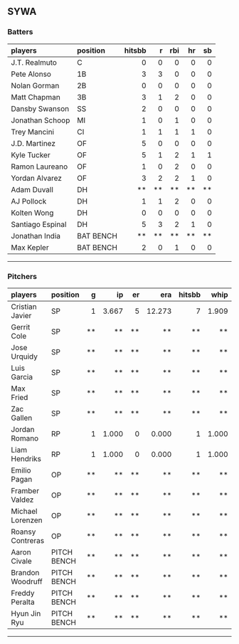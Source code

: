 ## SYWA

### Batters

 |players          |position  | hitsbb|  r| rbi| hr| sb| 
|:----------------|:---------|------:|--:|---:|--:|--:| 
|J.T. Realmuto    |C         |      0|  0|   0|  0|  0| 
|Pete Alonso      |1B        |      3|  3|   0|  0|  0| 
|Nolan Gorman     |2B        |      0|  0|   0|  0|  0| 
|Matt Chapman     |3B        |      3|  1|   2|  0|  0| 
|Dansby Swanson   |SS        |      2|  0|   0|  0|  0| 
|Jonathan Schoop  |MI        |      1|  0|   1|  0|  0| 
|Trey Mancini     |CI        |      1|  1|   1|  1|  0| 
|J.D. Martinez    |OF        |      5|  0|   0|  0|  0| 
|Kyle Tucker      |OF        |      5|  1|   2|  1|  1| 
|Ramon Laureano   |OF        |      1|  0|   2|  0|  0| 
|Yordan Alvarez   |OF        |      3|  2|   2|  1|  0| 
|Adam Duvall      |DH        |     **| **|  **| **| **| 
|AJ Pollock       |DH        |      1|  1|   2|  0|  0| 
|Kolten Wong      |DH        |      0|  0|   0|  0|  0| 
|Santiago Espinal |DH        |      5|  3|   2|  1|  0| 
|Jonathan India   |BAT BENCH |     **| **|  **| **| **| 
|Max Kepler       |BAT BENCH |      2|  0|   1|  0|  0| 

* * *

### Pitchers

 
|players          |position    |  g|    ip| er|    era| hitsbb|  whip| so|  w| sv| 
|:----------------|:-----------|--:|-----:|--:|------:|------:|-----:|--:|--:|--:| 
|Cristian Javier  |SP          |  1| 3.667|  5| 12.273|      7| 1.909|  4|  0|  0| 
|Gerrit Cole      |SP          | **|    **| **|     **|     **|    **| **| **| **| 
|Jose Urquidy     |SP          | **|    **| **|     **|     **|    **| **| **| **| 
|Luis Garcia      |SP          | **|    **| **|     **|     **|    **| **| **| **| 
|Max Fried        |SP          | **|    **| **|     **|     **|    **| **| **| **| 
|Zac Gallen       |SP          | **|    **| **|     **|     **|    **| **| **| **| 
|Jordan Romano    |RP          |  1| 1.000|  0|  0.000|      1| 1.000|  1|  0|  0| 
|Liam Hendriks    |RP          |  1| 1.000|  0|  0.000|      1| 1.000|  0|  0|  0| 
|Emilio Pagan     |OP          | **|    **| **|     **|     **|    **| **| **| **| 
|Framber Valdez   |OP          | **|    **| **|     **|     **|    **| **| **| **| 
|Michael Lorenzen |OP          | **|    **| **|     **|     **|    **| **| **| **| 
|Roansy Contreras |OP          | **|    **| **|     **|     **|    **| **| **| **| 
|Aaron Civale     |PITCH BENCH | **|    **| **|     **|     **|    **| **| **| **| 
|Brandon Woodruff |PITCH BENCH | **|    **| **|     **|     **|    **| **| **| **| 
|Freddy Peralta   |PITCH BENCH | **|    **| **|     **|     **|    **| **| **| **| 
|Hyun Jin Ryu     |PITCH BENCH | **|    **| **|     **|     **|    **| **| **| **| 


* * *


